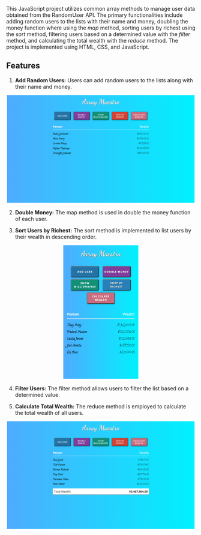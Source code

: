 This JavaScript project utilizes common array methods to manage user data obtained from the RandomUser API. The primary functionalities include adding random users to the lists with their name and money, doubling the money function where using the _map_ method, sorting users by richest using the _sort_ method, filtering users based on a determined value with the _filter_ method, and calculating the total wealth with the _reduce_ method. The project is implemented using HTML, CSS, and JavaScript.

## Features

1. **Add Random Users:** Users can add random users to the lists along with their name and money.

<p align=center>
<img src="./images/array-maestro-1.png" alt="add users" width="500"/>
</p>

2. **Double Money:** The map method is used in double the money function of each user.

3. **Sort Users by Richest:** The sort method is implemented to list users by their wealth in descending order.

<p align=center>
<img src="./images/array-maestro-3.png" alt="responsive view with sorted users" width="200"/>
</p>

4. **Filter Users:** The filter method allows users to filter the list based on a determined value.

5. **Calculate Total Wealth:** The reduce method is employed to calculate the total wealth of all users.

<p align=center>
<img src="./images/array-maestro-2.png" alt="calculate the total wealth of the users" width="500"/>
</p>
